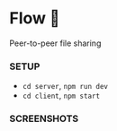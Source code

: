 # Flow 🌊

Peer-to-peer file sharing

### SETUP

- `cd server`, `npm run dev`
- `cd client`, `npm start`

### SCREENSHOTS

